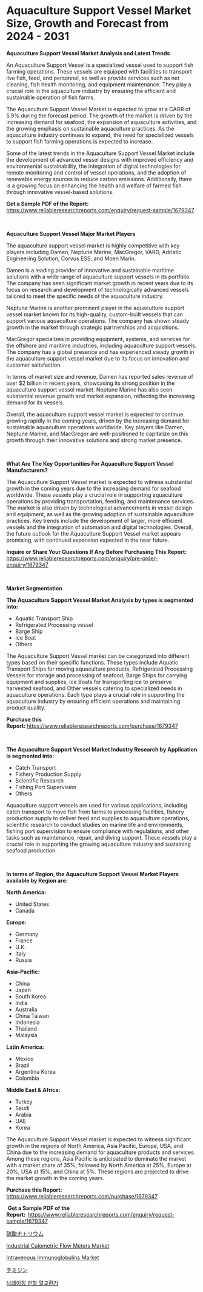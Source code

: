 <p><h1>Aquaculture Support Vessel Market Size, Growth and Forecast from 2024 - 2031</h1></p><p><strong>Aquaculture Support Vessel Market Analysis and Latest Trends</strong></p>
<p><p>An Aquaculture Support Vessel is a specialized vessel used to support fish farming operations. These vessels are equipped with facilities to transport live fish, feed, and personnel, as well as provide services such as net cleaning, fish health monitoring, and equipment maintenance. They play a crucial role in the aquaculture industry by ensuring the efficient and sustainable operation of fish farms.</p><p>The Aquaculture Support Vessel Market is expected to grow at a CAGR of 5.9% during the forecast period. The growth of the market is driven by the increasing demand for seafood, the expansion of aquaculture activities, and the growing emphasis on sustainable aquaculture practices. As the aquaculture industry continues to expand, the need for specialized vessels to support fish farming operations is expected to increase.</p><p>Some of the latest trends in the Aquaculture Support Vessel Market include the development of advanced vessel designs with improved efficiency and environmental sustainability, the integration of digital technologies for remote monitoring and control of vessel operations, and the adoption of renewable energy sources to reduce carbon emissions. Additionally, there is a growing focus on enhancing the health and welfare of farmed fish through innovative vessel-based solutions.</p></p>
<p><strong>Get a Sample PDF of the Report:&nbsp;</strong> <a href="https://www.reliableresearchreports.com/enquiry/request-sample/1679347">https://www.reliableresearchreports.com/enquiry/request-sample/1679347</a></p>
<p>&nbsp;</p>
<p><strong>Aquaculture Support Vessel Major Market Players</strong></p>
<p><p>The aquaculture support vessel market is highly competitive with key players including Damen, Neptune Marine, MacGregor, VARD, Adriatic Engineering Solution, Corvus ESS, and Moen Marin.</p><p>Damen is a leading provider of innovative and sustainable maritime solutions with a wide range of aquaculture support vessels in its portfolio. The company has seen significant market growth in recent years due to its focus on research and development of technologically advanced vessels tailored to meet the specific needs of the aquaculture industry.</p><p>Neptune Marine is another prominent player in the aquaculture support vessel market known for its high-quality, custom-built vessels that can support various aquaculture operations. The company has shown steady growth in the market through strategic partnerships and acquisitions.</p><p>MacGregor specializes in providing equipment, systems, and services for the offshore and maritime industries, including aquaculture support vessels. The company has a global presence and has experienced steady growth in the aquaculture support vessel market due to its focus on innovation and customer satisfaction.</p><p>In terms of market size and revenue, Damen has reported sales revenue of over $2 billion in recent years, showcasing its strong position in the aquaculture support vessel market. Neptune Marine has also seen substantial revenue growth and market expansion, reflecting the increasing demand for its vessels.</p><p>Overall, the aquaculture support vessel market is expected to continue growing rapidly in the coming years, driven by the increasing demand for sustainable aquaculture operations worldwide. Key players like Damen, Neptune Marine, and MacGregor are well-positioned to capitalize on this growth through their innovative solutions and strong market presence.</p></p>
<p>&nbsp;</p>
<p><strong>What Are The Key Opportunities For Aquaculture Support Vessel Manufacturers?</strong></p>
<p><p>The Aquaculture Support Vessel market is expected to witness substantial growth in the coming years due to the increasing demand for seafood worldwide. These vessels play a crucial role in supporting aquaculture operations by providing transportation, feeding, and maintenance services. The market is also driven by technological advancements in vessel design and equipment, as well as the growing adoption of sustainable aquaculture practices. Key trends include the development of larger, more efficient vessels and the integration of automation and digital technologies. Overall, the future outlook for the Aquaculture Support Vessel market appears promising, with continued expansion expected in the near future.</p></p>
<p><strong>Inquire or Share Your Questions If Any Before Purchasing This Report:</strong> <a href="https://www.reliableresearchreports.com/enquiry/pre-order-enquiry/1679347">https://www.reliableresearchreports.com/enquiry/pre-order-enquiry/1679347</a></p>
<p>&nbsp;</p>
<p><strong>Market Segmentation</strong></p>
<p><strong>The Aquaculture Support Vessel Market Analysis by types is segmented into:</strong></p>
<p><ul><li>Aquatic Transport Ship</li><li>Refrigerated Processing vessel</li><li>Barge Ship</li><li>Ice Boat</li><li>Others</li></ul></p>
<p><p>The Aquaculture Support Vessel market can be categorized into different types based on their specific functions. These types include Aquatic Transport Ships for moving aquaculture products, Refrigerated Processing Vessels for storage and processing of seafood, Barge Ships for carrying equipment and supplies, Ice Boats for transporting ice to preserve harvested seafood, and Other vessels catering to specialized needs in aquaculture operations. Each type plays a crucial role in supporting the aquaculture industry by ensuring efficient operations and maintaining product quality.</p></p>
<p><strong>Purchase this Report:&nbsp;</strong><a href="https://www.reliableresearchreports.com/purchase/1679347">https://www.reliableresearchreports.com/purchase/1679347</a></p>
<p>&nbsp;</p>
<p><strong>The Aquaculture Support Vessel Market Industry Research by Application is segmented into:</strong></p>
<p><ul><li>Catch Transport</li><li>Fishery Production Supply</li><li>Scientific Research</li><li>Fishing Port Supervision</li><li>Others</li></ul></p>
<p><p>Aquaculture support vessels are used for various applications, including catch transport to move fish from farms to processing facilities, fishery production supply to deliver feed and supplies to aquaculture operations, scientific research to conduct studies on marine life and environments, fishing port supervision to ensure compliance with regulations, and other tasks such as maintenance, repair, and diving support. These vessels play a crucial role in supporting the growing aquaculture industry and sustaining seafood production.</p></p>
<p>&nbsp;</p>
<p><strong>In terms of Region, the Aquaculture Support Vessel Market Players available by Region are:</strong></p>
<p>
    <p> <strong> North America: </strong>
        <ul>
            <li>United States</li>
            <li>Canada</li>
        </ul>
        </p> 
    <p> <strong> Europe: </strong>
        <ul>
            <li>Germany</li>
            <li>France</li>
            <li>U.K.</li>
            <li>Italy</li>
            <li>Russia</li>
        </ul>
        </p> 
    <p> <strong> Asia-Pacific: </strong>
        <ul>
            <li>China</li>
            <li>Japan</li>
            <li>South Korea</li>
            <li>India</li>
            <li>Australia</li>
            <li>China Taiwan</li>
            <li>Indonesia</li>
            <li>Thailand</li>
            <li>Malaysia</li>
        </ul>
        </p> 
    <p> <strong> Latin America: </strong>
        <ul>
            <li>Mexico</li>
            <li>Brazil</li>
            <li>Argentina Korea</li>
            <li>Colombia</li>
        </ul>
        </p> 
    <p> <strong> Middle East & Africa: </strong>
        <ul>
            <li>Turkey</li>
            <li>Saudi</li>
            <li>Arabia</li>
            <li>UAE</li>
            <li>Korea</li>
        </ul>
    </p>
    </p>
<p><p>The Aquaculture Support Vessel market is expected to witness significant growth in the regions of North America, Asia Pacific, Europe, USA, and China due to the increasing demand for aquaculture products and services. Among these regions, Asia Pacific is anticipated to dominate the market with a market share of 35%, followed by North America at 25%, Europe at 20%, USA at 15%, and China at 5%. These regions are projected to drive the market growth in the coming years.</p></p>
<p><strong>Purchase this Report: </strong><a href="https://www.reliableresearchreports.com/purchase/1679347">https://www.reliableresearchreports.com/purchase/1679347</a></p>
<p>&nbsp;<strong>Get a Sample PDF of the Report:&nbsp;&nbsp;</strong><a href="https://www.reliableresearchreports.com/enquiry/request-sample/1679347">https://www.reliableresearchreports.com/enquiry/request-sample/1679347</a></p>
<p><strong></strong></p>
<p><p><a href="https://github.com/xemfu2379520/Market-Research-Report-List-1/blob/main/1659282188081.md">硫酸ナトリウム</a></p><p><a href="https://sore-arch-6db.notion.site/Industrial-Calometric-Flow-Meters-Market-A-Comprehensive-Report-of-its-Market-Share-Growth-Trends-acc9a551849c4c8a9720e9b293f2a7ac">Industrial Calometric Flow Meters Market</a></p><p><a href="https://view.publitas.com/reportprime-1/intravenous-immunoglobulins-market-research-report-provides-critical-insights-that-can-help-shape-business-development-and-investment-strategies/">Intravenous Immunoglobulins Market</a></p><p><a href="https://github.com/bucuel854722/Market-Research-Report-List-1/blob/main/8466184188082.md">チミジン</a></p><p><a href="https://github.com/khytkeqagplkzqvh/Market-Research-Report-List-1/blob/main/3179106188017.md">브레이징 판형 열교환기</a></p></p>